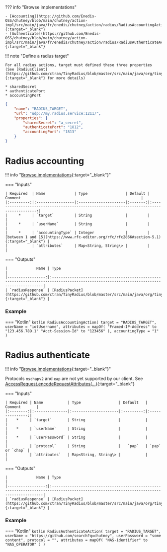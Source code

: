<!--
  ~ SPDX-FileCopyrightText: 2017-2024 Enedis
  ~
  ~ SPDX-License-Identifier: Apache-2.0
  ~
-->

??? info "Browse implementations"

    - [Accounting](https://github.com/Enedis-OSS/chutney/blob/main/chutney/action-impl/src/main/java/fr/enedis/chutney/action/radius/RadiusAccountingAction.java){:target="_blank"}
    - [Authenticate](https://github.com/Enedis-OSS/chutney/blob/main/chutney/action-impl/src/main/java/fr/enedis/chutney/action/radius/RadiusAuthenticateAction.java){:target="_blank"}

!!! note "Define a radius target"

    For all radius actions, target must defined these three properties (See [RadiusClient](https://github.com/ctran/TinyRadius/blob/master/src/main/java/org/tinyradius/util/RadiusClient.java){:target="_blank"} for more details)

    * sharedSecret
    * authenticatePort
    * accountingPort

```json title="Radius target example"
{
    "name": "RADIUS_TARGET",
    "url": "udp://my.radius.service:1211/",
    "properties": {
        "sharedSecret": "a_secret",
        "authenticatePort": "1812",
        "accountingPort": "1813"
    }
}
```

# Radius accounting
!!! info "[Browse implementations](https://github.com/Enedis-OSS/chutney/blob/main/chutney/action-impl/src/main/java/fr/enedis/chutney/action/radius/RadiusAccountingAction.java){:target="_blank"}"

=== "Inputs"

    | Required  | Name             | Type                 | Default |                             Comment                                                      |
    |:---------:|:-----------------|:---------------------|:-------:|:----------------------------------------------------------------------------------------:|
    |     *     | `target`         | String               |         |                                                                                          |
    |     *     | `userName`       | String               |         |                                                                                          |
    |     *     | `accountingType` | Integer              |         | [between 1 and 15](https://www.rfc-editor.org/rfc/rfc2866#section-5.1){:target="_blank"} |
    |           | `attributes`     | Map<String, String\> |         |                                                                                          |

=== "Outputs"

    |             Name | Type                                                                                                                                    |
    |-----------------:|:----------------------------------------------------------------------------------------------------------------------------------------|
    | `radiusResponse` | [RadiusPacket](https://github.com/ctran/TinyRadius/blob/master/src/main/java/org/tinyradius/packet/RadiusPacket.java){:target="_blank"} |


### Example

=== "Kotlin"
    ``` kotlin
    RadiusAccountingAction(
        target = "RADIUS_TARGET",
        userName = "iotUsername",
        attributes = mapOf(
          "Framed-IP-Address" to "123.456.789.1"
          "Acct-Session-Id" to "123456"
        ),
        accountingType = "1"
    )
    ```

# Radius authenticate
!!! info "[Browse implementations](https://github.com/Enedis-OSS/chutney/blob/main/chutney/action-impl/src/main/java/fr/enedis/chutney/action/radius/RadiusAuthenticateAction.java){:target="_blank"}"

Protocols `mschapv2` and `eap` are not yet supported by our client. See [AccessRequest.encodeRequestAttributes(...)](https://github.com/ctran/TinyRadius/blob/master/src/main/java/org/tinyradius/packet/AccessRequest.java){:target="_blank"}

=== "Inputs"

    | Required | Name           | Type                 | Default   |   Comment       |
    |:--------:|:---------------|:---------------------|:---------:|:---------------:|
    |    *     | `target`       | String               |           |                 |
    |    *     | `userName`     | String               |           |                 |
    |    *     | `userPassword` | String               |           |                 |
    |          | `protocol`     | String               |   `pap`   | `pap` or `chap` |
    |          | `attributes`   | Map<String, String\> |           |                 |

=== "Outputs"

    |             Name | Type                                                                                                                                    |
    |-----------------:|:----------------------------------------------------------------------------------------------------------------------------------------|
    | `radiusResponse` | [RadiusPacket](https://github.com/ctran/TinyRadius/blob/master/src/main/java/org/tinyradius/packet/RadiusPacket.java){:target="_blank"} |

### Example

=== "Kotlin"
    ``` kotlin
    RadiusAuthenticateAction(
        target = "RADIUS_TARGET",
        userName = "https://github.com/search?q=chutney",
        userPassword = "some content",
        protocol = "",
        attributes = mapOf(
          "NAS-identifier" to "NAS_OPERATOR"
        )
    )
    ```
